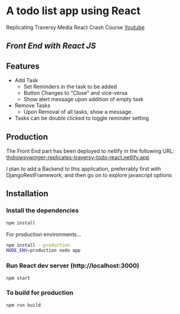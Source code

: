 # A todo list app using React
Replicating Traversy Media React Crash Course [Youtube](https://www.youtube.com/watch?v=w7ejDZ8SWv8)

## _Front End with React JS_

## Features

- Add Task
    - Set Reminders in the task to be added
    - Button Changes to "Close" and vice-versa
    - Show alert message upon addition of empty task
- Remove Tasks
    - Upon Removal of all tasks, show a message.    
- Tasks can be double clicked to toggle reminder setting


## Production

The Front End part has been deployed to netlify in the following URL: 
[thdrowsywinger-replicates-traversy-todo-react.netlify.app](https://thdrowsywinger-replicates-traversy-todo-react.netlify.app/)

I plan to add a Backend to this application, preferrably first with DjangoRestFramework, and then go on to explore javascript options

## Installation

### Install the dependencies 

```sh
npm install
```

For production environments...

```sh
npm install --production
NODE_ENV=production node app
```
### Run React dev server (http://localhost:3000)

```
npm start
```

### To build for production

```
npm run build
```